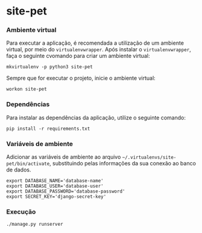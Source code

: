 # site-pet
### Ambiente virtual
Para executar a aplicação, é recomendada a utilização de um ambiente virtual, por meio do `virtualenvwrapper`.
Após instalar o `virtualenvwrapper`, faça o seguinte cvomando para criar um ambiente virtual:
```
mkvirtualenv -p python3 site-pet
```

Sempre que for executar o projeto, inicie o ambiente virtual:
```
workon site-pet
```

### Dependências
Para instalar as dependências da aplicação, utilize o seguinte comando:
```
pip install -r requirements.txt
```

### Variáveis de ambiente
Adicionar as variáveis de ambiente ao arquivo `~/.virtualenvs/site-pet/bin/activate`, substituindo pelas informações da sua conexão ao banco de dados.
```
export DATABASE_NAME='database-name'
export DATABASE_USER='database-user'
export DATABASE_PASSWORD='database-password'
export SECRET_KEY='django-secret-key'
```

### Execução
```
./manage.py runserver
```
